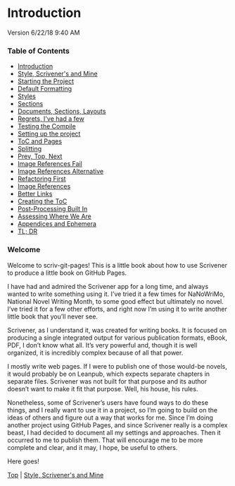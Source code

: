 # Introduction #

Version 6/22/18 9:40 AM

### Table of Contents

* [Introduction](index.md)
* [Style, Scrivener's and Mine](01.md)
* [Starting the Project](02.md)
* [Default Formatting](03.md)
* [Styles](04.md)
* [Sections](05.md)
* [Documents, Sections, Layouts](06.md)
* [Regrets, I've had a few](07.md)
* [Testing the Compile](08.md)
* [Setting up the project](09.md)
* [ToC and Pages](10.md)
* [Splitting](11.md)
* [Prev, Top, Next](12.md)
* [Image References Fail](13.md)
* [Image References Alternative](14.md)
* [Refactoring First](15.md)
* [Image References](16.md)
* [Better Links](17.md)
* [Creating the ToC](18.md)
* [Post-Processing Built In](19.md)
* [Assessing Where We Are](20.md)
* [Appendices and Ephemera](21.md)
* [TL; DR](22.md)

### Welcome

Welcome to scriv-git-pages! This is a little book about how to use Scrivener to produce a little book on GitHub Pages.

I have had and admired the Scrivener app for a long time, and always wanted to write something using it. I’ve tried it a few times for NaNoWriMo, National Novel Writing Month, to some good effect but ultimately no novel. I’ve tried it for a few other efforts, and right now I’m using it to write another little book that you’ll never see.

Scrivener, as I understand it, was created for writing books. It is focused on producing a single integrated output for various publication formats, eBook, PDF, I don’t know what all. It’s very powerful and, though it is well organized, it is incredibly complex because of all that power. 

I mostly write web pages. If I were to publish one of those would-be novels, it would probably be on Leanpub, which expects separate chapters in separate files. Scrivener was not built for that purpose and its author doesn’t want to make it fit that purpose. Well, his house, his rules. 

Nonetheless, some of Scrivener’s users have found ways to do these things, and I really want to use it in a project, so I’m going to build on the ideas of others and figure out a way that works for me. Since I’m doing another project using GitHub Pages, and since Scrivener really is a complex beast, I had decided to document all my settings and approaches. Then it occurred to me to publish them. That will encourage me to be more complete and clear, and it may, I hope, be useful to others.

Here goes!



[Top](index.html) | [Style, Scrivener's and Mine](01.html)




[ScreenShot2018-06-17at5.43.41AM]: ScreenShot2018-06-17at5.43.41AM.png

[ScreenShot2018-06-15at3.48.45AM]: ScreenShot2018-06-15at3.48.45AM.png

[ScreenShot2018-06-15at3.56.55AM]: ScreenShot2018-06-15at3.56.55AM.png

[ScreenShot2018-06-15at3.59.33AM]: ScreenShot2018-06-15at3.59.33AM.png

[ScreenShot2018-06-15at4.15.13AM]: ScreenShot2018-06-15at4.15.13AM.png

[ScreenShot2018-06-15at4.31.51AM]: ScreenShot2018-06-15at4.31.51AM.png

[ScreenShot2018-06-15at4.33.00AM]: ScreenShot2018-06-15at4.33.00AM.png

[ScreenShot2018-06-15at4.34.19AM]: ScreenShot2018-06-15at4.34.19AM.png

[ScreenShot2018-06-15at4.35.50AM]: ScreenShot2018-06-15at4.35.50AM.png

[ScreenShot2018-06-15at4.53.51AM]: ScreenShot2018-06-15at4.53.51AM.png

[ScreenShot2018-06-15at4.55.43AM]: ScreenShot2018-06-15at4.55.43AM.png

[ScreenShot2018-06-15at5.07.22AM]: ScreenShot2018-06-15at5.07.22AM.png

[ScreenShot2018-06-15at5.12.50AM]: ScreenShot2018-06-15at5.12.50AM.png

[ScreenShot2018-06-15at5.14.54AM]: ScreenShot2018-06-15at5.14.54AM.png

[ScreenShot2018-06-15at9.24.21AM]: ScreenShot2018-06-15at9.24.21AM.png

[ScreenShot2018-06-15at9.59.53AM]: ScreenShot2018-06-15at9.59.53AM.png

[ScreenShot2018-06-16at7.47.10AM]: ScreenShot2018-06-16at7.47.10AM.png

[ScreenShot2018-06-17at6.41.19AM]: ScreenShot2018-06-17at6.41.19AM.png

[ScreenShot2018-06-17at7.05.30AM]: ScreenShot2018-06-17at7.05.30AM.png

[ScreenShot2018-06-17at8.13.28PM]: ScreenShot2018-06-17at8.13.28PM.png

[ScreenShot2018-06-18at9.45.26AM]: ScreenShot2018-06-18at9.45.26AM.png

[ScreenShot2018-06-19at8.03.28PM]: ScreenShot2018-06-19at8.03.28PM.png

[ScreenShot2018-06-17at6.06.28AM]: ScreenShot2018-06-17at6.06.28AM.png

